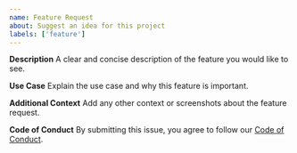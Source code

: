 ```yaml
---
name: Feature Request
about: Suggest an idea for this project
labels: ['feature']
---
```


**Description**
A clear and concise description of the feature you would like to see.

**Use Case**
Explain the use case and why this feature is important.

**Additional Context**
Add any other context or screenshots about the feature request.

**Code of Conduct**
By submitting this issue, you agree to follow our [Code of Conduct](https://example.com/code-of-conduct).
